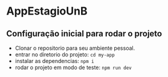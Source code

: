# AppEstagioUnB

## Configuração inicial para rodar o projeto

* Clonar o repositorio para seu ambiente pessoal.
* entrar no diretorio do projeto: `cd my-app`
* instalar as dependencias: `npm i`
* rodar o projeto em modo de teste: `npm run dev`